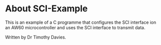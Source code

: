 # About SCI-Example

This is an example of a C programme that configures the SCI interface ion an AW60 microcontroller and uses the SCI interface to transmit data.

Written by Dr Timothy Davies.
